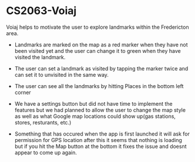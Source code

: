 # CS2063-Voiaj
Voiaj helps to motivate the user to explore landmarks within the Fredericton area. 

- Landmarks are marked on the map as a red marker when they have not been visited yet and the user can change it to green when they have visited the landmark.

- The user can set a landmark as visited by tapping the marker twice and can set it to unvisited in the same way.

- The user can see all the landmarks by hitting Places in the bottom left corner

- We have a settings button but did not have time to implement the features but we had planned to allow the user to change the map style as well as what Google map locations could show up(gas stations, stores, resturants, etc.) 

- Something that has occured when the app is first launched it will ask for permission for GPS location after this it seems that nothing is loading but if you hit the Map button at the bottom
it fixes the issue and doesnt appear to come up again.
